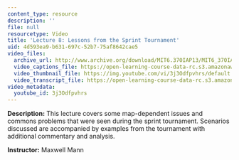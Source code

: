 ```yaml
---
content_type: resource
description: ''
file: null
resourcetype: Video
title: 'Lecture 8: Lessons from the Sprint Tournament'
uid: 4d593ea9-b631-697c-52b7-75af8642cae5
video_files:
  archive_url: http://www.archive.org/download/MIT6.370IAP13/MIT6_370IAP13_lec8_ipod.mp4
  video_captions_file: https://open-learning-course-data-rc.s3.amazonaws.com/6-370-the-battlecode-programming-competition-january-iap-2013/b0a37bb240a35fb48d73ee84fe73dff9_3j3Odfpvhrs.vtt
  video_thumbnail_file: https://img.youtube.com/vi/3j3Odfpvhrs/default.jpg
  video_transcript_file: https://open-learning-course-data-rc.s3.amazonaws.com/6-370-the-battlecode-programming-competition-january-iap-2013/b4451791f8a9c594d9ad860b88b37f6b_3j3Odfpvhrs.pdf
video_metadata:
  youtube_id: 3j3Odfpvhrs
---
```


**Description:** This lecture covers some map-dependent issues and commons problems that were seen during the sprint tournament. Scenarios discussed are accompanied by examples from the tournament with additional commentary and analysis.

**Instructor:** Maxwell Mann